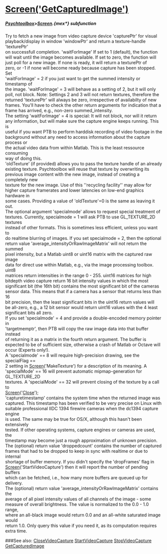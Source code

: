 # [Screen('GetCapturedImage')](Screen-GetCapturedImage) 
##### [Psychtoolbox](Psychtoolbox)>[Screen](Screen).{mex*} subfunction


Try to fetch a new image from video capture device 'capturePtr' for visual  
playback/display in window 'windowPtr' and return a texture-handle 'texturePtr'  
on successfull completion. 'waitForImage' If set to 1 (default), the function  
will wait until the image becomes available. If set to zero, the function will  
just poll for a new image. If none is ready, it will return a texturePtr of  
zero, or -1 if none will become ready because capture has been stopped. Set  
'waitForImage' = 2 if you just want to get the summed intensity or timestamp of  
the image. 'waitForImage' = 3 will behave as a setting of 2, but it will only  
poll, not block. Note: Settings 2 and 3 will not return textures, therefore the  
returned 'texturePtr' will always be zero, irrespective of availabilty of new  
frames. You'll have to check the other return arguments for indication that a  
frame has arrived, e.g., non-zero summed\_intensity.  
The setting 'waitForImage' = 4 is special: It will not block, nor will it return  
any information, but will make sure the capture engine keeps running. This is  
useful if you want PTB to perform harddisk recording of video footage in the  
background without any need to access information about the capture process or  
the actual video data from within Matlab. This is the least ressource consuming  
way of doing this.  
'oldTexture' (if provided) allows you to pass the texture handle of an already  
existing texture. Psychtoolbox will reuse that texture by overwriting its  
previous image content with the new image, instead of creating a completely new  
texture for the new image. Use of this ''recycling facility'' may allow for  
higher capture framerates and lower latencies on low-end graphics hardware in  
some cases. Providing a value of 'oldTexture'=0 is the same as leaving it out.  
The optional argument 'specialmode' allows to request special treatment of  
textures. Currently, specialmode = 1 will ask PTB to use GL\_TEXTURE\_2D textures  
instead of other formats. This is sometimes less efficient, unless you want to  
do realtime blurring of images. If you set specialmode = 2, then the optional  
return value 'average\_intensityOrRawImageMatrix' will not return the summed  
pixel intensity, but a Matlab uint8 or uint16 matrix with the captured raw image  
data for direct use within Matlab, e.g., via the image processing toolbox. uint8  
matrices return intensities in the range 0 - 255. uint16 matrices for high  
bitdepth video capture return 16 bit intensity values in which the most  
significant bit (the 16th bit) contains the most significant bit of the cameras  
sensor data. This means that if a camera has a sensor that returns less than 16  
bit precision, then the least significant bits in the uint16 return values will  
be all-zero, e.g., a 12 bit sensor would return uint16 values with the 4 least  
significant bits all zero.  
If you set 'specialmode' = 4 and provide a double-encoded memory pointer in  
'targetmemptr', then PTB will copy the raw image data into that buffer instead  
of returning it as a matrix in the fourth return argument. The buffer is  
expected to be of sufficient size, otherwise a crash of Matlab or Octave will  
occur (Experts only!).  
A 'specialmode' == 8 will require high-precision drawing, see the specialFlag ==  
2 setting in [Screen](Screen)('MakeTexture') for a description of its meaning. A  
'specialMode' == 16 will prevent automatic mipmap-generation for GL\_TEXTURE\_2D  
textures. A 'specialMode' == 32 will prevent closing of the texture by a call to  
[Screen](Screen)('[Close](Close)');  
'capturetimestamp' contains the system time when the returned image was  
captured. This timestamp has been verified to be very precise on Linux with  
suitable professional IIDC 1394 firewire cameras when the dc1394 capture engine  
is used. The same may be true for OS/X, although this hasn't been extensively  
tested. If other operating systems, capture engines or cameras are used, the  
timestamp may become just a rough approximation of unknown precision.  
The (optional) return value 'droppedcount' contains the number of captured  
frames that had to be dropped to keep in sync with realtime or due to internal  
shortage of buffer memory. If you didn't specify the 'dropFrames' flag in  
[Screen](Screen)('StartVideoCapture') then it will report the number of pending buffers  
which can be fetched, i.e., how many more buffers are queued up for delivery.  
The (optional) return value 'average\_intensityOrRawImageMatrix' contains the  
average of all pixel intensity values of all channels of the image - some  
measure of overall brightness. The value is normalized to the 0.0 - 1.0 range,  
where an all-black image would return 0.0 and an all-white saturated image would  
return 1.0. Only query this value if you need it, as its computation requires  
extra time.  


###See also:
[CloseVideoCapture](Screen-CloseVideoCapture) [StartVideoCapture](Screen-StartVideoCapture) [StopVideoCapture](Screen-StopVideoCapture) [GetCapturedImage](Screen-GetCapturedImage)

